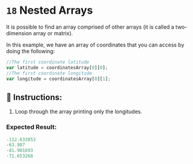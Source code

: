 # `18` Nested Arrays

It is possible to find an array comprised of other arrays (it is called a two-dimension array or matrix).

In this example, we have an array of coordinates that you can access by doing the following:

```js
//The first coordinate latitude
var latitude = coordinatesArray[0][0];
//The first coordinate longitude
var longitude = coordinatesArray[0][1];
```

## 📝 Instructions:

1. Loop through the array printing only the longitudes.

### Expected Result:

```js
-112.633853
-63.987
-81.901693
-71.653268
```